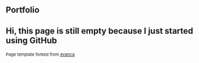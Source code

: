 ## Portfolio
Hi, this page is still empty because I just started using GitHub
---
<p style="font-size:11px">Page template forked from <a href="https://github.com/evanca/quick-portfolio">evanca</a></p>

